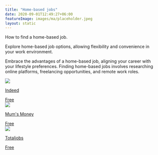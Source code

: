 ```yaml
---
title: "Home-based jobs"
date: 2020-09-01T12:49:27+06:00
featureImage: images/ma/placeholder.jpeg
layout: static
---
```


How to find a home-based job.

Explore home-based job options, allowing flexibility and convenience in your work environment.

Embrace the advantages of a home-based job, aligning your career with your lifestyle preferences. Finding home-based jobs involves researching online platforms, freelancing opportunities, and remote work roles.

<a class="ma-link" href="https://uk.indeed.com/career-advice/career-development/work-from-home-jobs-hiring-now"><div class="ma-card ma-card-Learning"><div class="ma-icon"><img src ="/images/Icon-check - learning - opacity.svg"/></div><div class="ma-name"><p>Indeed</p></div><div class="ma-paid-text"><span>Free</span></div></div></a><a class="ma-link" href="https://mumsmoney.com/uk/genuine-work-from-home-jobs-uk/"><div class="ma-card ma-card-Learning"><div class="ma-icon"><img src ="/images/Icon-check - learning - opacity.svg"/></div><div class="ma-name"><p>Mum's Money</p></div><div class="ma-paid-text"><span>Free</span></div></div></a><a class="ma-link" href="https://www.totaljobs.com/advice/how-to-set-up-a-home-office"><div class="ma-card ma-card-Learning"><div class="ma-icon"><img src ="/images/Icon-check - learning - opacity.svg"/></div><div class="ma-name"><p>Totaljobs</p></div><div class="ma-paid-text"><span>Free</span></div></div></a>  

<br/><br/>






